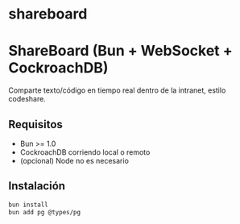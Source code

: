 # shareboard
# ShareBoard (Bun + WebSocket + CockroachDB)

Comparte texto/código en tiempo real dentro de la intranet, estilo codeshare.

## Requisitos
- Bun >= 1.0
- CockroachDB corriendo local o remoto
- (opcional) Node no es necesario

## Instalación
```bash
bun install
bun add pg @types/pg
